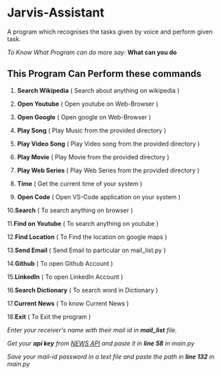 # Jarvis-Assistant

A program which recognises the tasks given by voice and perform given task.

_*To Know What Program can do more say:*_
  **What can you do**
 

## This Program Can Perform these commands

1.  **Search Wikipedia** ( Search about anything on wikipedia )

2.  **Open Youtube** ( Open youtube on Web-Browser )

3.  **Open Google** ( Open google on Web-Browser )

4.  **Play Song** ( Play Music from the provided directory )

5.  **Play Video Song** ( Play Video song from the provided directory )

6.  **Play Movie** ( Play Movie from the provided directory )

7.  **Play Web Series** ( Play Web Series from the provided directory )

8.  **Time** ( Get the current time of your system )

9.  **Open Code** ( Open VS-Code application on your system )

10.**Search** ( To search anything on browser )

11.**Find on Youtube** ( To search anything on youtube )

12.**Find Location** ( To Find the location on google maps )

13.**Send Email** ( Send Email to particular on mail_list.py )

14.**Github** ( To open Github Account )

15.**LinkedIn** ( To open LinkedIn Account )

16.**Search Dictionary** ( To search word in Dictionary )

17.**Current News** ( To know Current News )

18.**Exit** ( To Exit the program )


*Enter your receiver's *name* with their *mail id* in **mail_list** file.*

*Get your **api key** from [NEWS API](https://newsapi.org/) and paste it in **line 58** in main.py*

_Save your mail-id *password* in a text file and paste the path in **line 132** in main.py_

